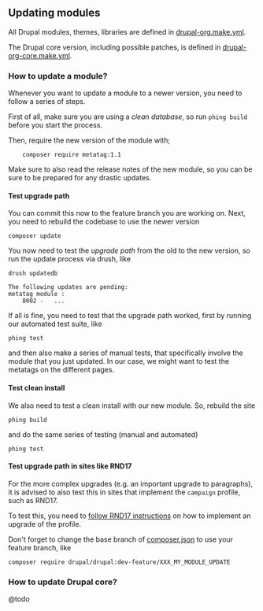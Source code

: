 ## Updating modules

All Drupal modules, themes, libraries are defined in [drupal-org.make.yml](profiles/cr/drupal-org.make.yml).

The Drupal core version, including possible patches, is defined in [drupal-org-core.make.yml](profiles/cr/drupal-org.make.yml).

### How to update a module?

Whenever you want to update a module to a newer version, you need to follow a series of steps.

First of all, make sure you are using a *clean database*, so run `phing build` before you start the process.

Then, require the new version of the module with;

		composer require metatag:1.1

Make sure to also read the release notes of the new module, so you can be sure to be prepared for any drastic updates.

#### Test upgrade path

You can commit this now to the feature branch you are working on. Next, you need to rebuild the codebase to use the newer version

	composer update

You now need to test the *upgrade path* from the old to the new version, so run the update process via drush, like

	drush updatedb

	The following updates are pending:
	metatag module :
		8002 -   ...

If all is fine, you need to test that the upgrade path worked, first by running our automated test suite, like

	phing test

and then also make a series of manual tests, that specifically involve the module that you just updated. In our case, we might want to test the metatags on the different pages.

#### Test clean install

We also need to test a clean install with our new module. So, rebuild the site

	phing build

and do the same series of testing (manual and automated)

	phing test

#### Test upgrade path in sites like RND17

For the more complex upgrades (e.g. an important upgrade to paragraphs), it is advised to also test this in sites that implement the `campaign` profile, such as RND17.

To test this, you need to [follow RND17 instructions](https://github.com/comicrelief/rnd17#updating-the-base-profile) on how to implement an upgrade of the profile.

Don't forget to change the base branch of [composer.json](https://github.com/comicrelief/rnd17/blob/develop/composer.json) to use your feature branch, like

	composer require drupal/drupal:dev-feature/XXX_MY_MODULE_UPDATE

### How to update Drupal core?

@todo
